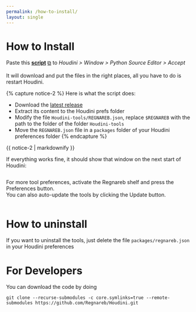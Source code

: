 ```yaml
---
permalink: /how-to-install/
layout: single
---
```


# How to Install

<p class="xnotice--success">Paste this <a href="https://raw.githubusercontent.com/Regnareb/Houdini/refs/tags/v0.3.1/python2.7libs/tools/installer.py"><strong>script</strong></a> <a href="#" title="Click to copy the code" onclick="copy_to_clipboard(&quot;https://raw.githubusercontent.com/Regnareb/Houdini/refs/heads/main/python2.7libs/tools/installer.py&quot;);return false;" class="btn--light-outline">⧉</a> to <i>Houdini &gt; Window &gt; Python Source Editor &gt; Accept</i>
<br><br>
It will download and put the files in the right places, all you have to do is restart Houdini.
</p>


{% capture notice-2 %}
  Here is what the script does:
 * Download the [latest release](https://github.com/Regnareb/Houdini/releases/latest/download/Houdini-tools.zip) 
 * Extract its content to the Houdini prefs folder 
 * Modify the file `Houdini-tools/REGNAREB.json`, replace `$REGNAREB` with the path to the folder of the folder `Houdini-tools`  
 * Move the `REGNAREB.json` file in a `packages` folder of your Houdini preferences folder
{% endcapture %}

<div class="notice">{{ notice-2 | markdownify }}</div>


If everything works fine, it should show that window on the next start of Houdini:


<img src="{{ site.url }}{{ site.baseurl }}/assets/images/first_launch.png" class="center" alt="">


For more tool preferences, activate the Regnareb shelf and press the Preferences button.  
You can also auto-update the tools by clicking the Update button.

<img src="{{ site.url }}{{ site.baseurl }}/assets/images/preferences.png" alt="">


# How to uninstall

If you want to uninstall the tools, just delete the file `packages/regnareb.json` in your Houdini preferences 


# For Developers
You can download the code by doing
```
git clone --recurse-submodules -c core.symlinks=true --remote-submodules https://github.com/Regnareb/Houdini.git
```
